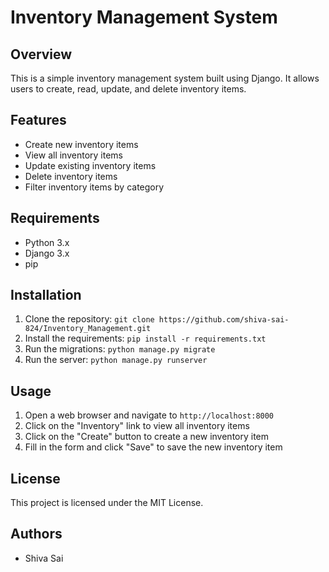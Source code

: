Inventory Management System
==========================

Overview
--------

This is a simple inventory management system built using Django. It allows users to create, read, update, and delete inventory items.

Features
--------

* Create new inventory items
* View all inventory items
* Update existing inventory items
* Delete inventory items
* Filter inventory items by category

Requirements
------------

* Python 3.x
* Django 3.x
* pip

Installation
------------

1. Clone the repository: `git clone https://github.com/shiva-sai-824/Inventory_Management.git`
2. Install the requirements: `pip install -r requirements.txt`
3. Run the migrations: `python manage.py migrate`
4. Run the server: `python manage.py runserver`

Usage
-----

1. Open a web browser and navigate to `http://localhost:8000`
2. Click on the "Inventory" link to view all inventory items
3. Click on the "Create" button to create a new inventory item
4. Fill in the form and click "Save" to save the new inventory item

License
-------

This project is licensed under the MIT License.

Authors
-------

* Shiva Sai
